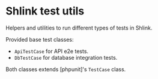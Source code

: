 # Shlink test utils

Helpers and utilities to run different types of tests in Shlink.

Provided base test classes:

* `ApiTestCase` for API e2e tests.
* `DbTestCase` for database integration tests.

Both classes extends [phpunit]'s `TestCase` class.
